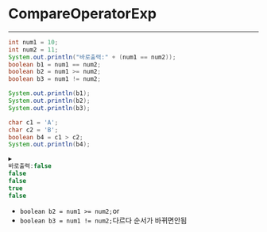 # CompareOperatorExp

***

```java
int num1 = 10;
int num2 = 11;
System.out.println("바로출력:" + (num1 == num2));
boolean b1 = num1 == num2;
boolean b2 = num1 >= num2;
boolean b3 = num1 != num2;

System.out.println(b1);
System.out.println(b2);
System.out.println(b3);

char c1 = 'A';
char c2 = 'B';
boolean b4 = c1 > c2;
System.out.println(b4);

▶️
바로출력:false
false
false
true
false

```
- `boolean b2 = num1 >= num2;`or
- `boolean b3 = num1 != num2;`다르다 순서가 바뀌면안됨

